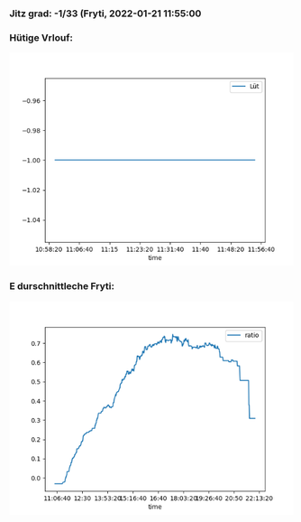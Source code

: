 ### Jitz grad: -1/33 (Fryti, 2022-01-21 11:55:00

### Hütige Vrlouf:
![Graph](Today.png)

### E durschnittleche Fryti:
![Graph](Fryti.png)